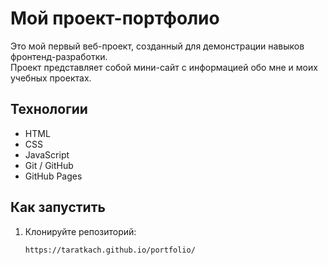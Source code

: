 # Мой проект-портфолио

Это мой первый веб-проект, созданный для демонстрации навыков фронтенд-разработки.  
Проект представляет собой мини-сайт с информацией обо мне и моих учебных проектах.

## Технологии
- HTML
- CSS
- JavaScript
- Git / GitHub
- GitHub Pages

## Как запустить
1. Клонируйте репозиторий:
   ```bash
   https://taratkach.github.io/portfolio/
